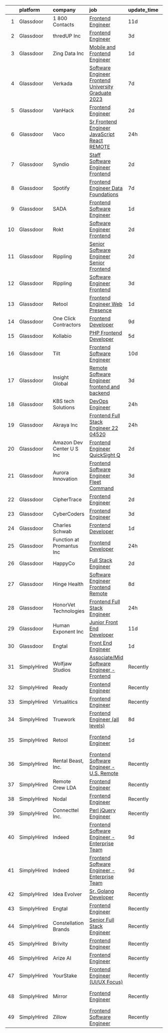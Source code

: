 

|    | platform    | company                     | job                                                                                                                                                                                                                                                                                                                                                                                                                                                                                                                                                                                                                                                                                                                                                                                                                                                                                                                                                                                                                                                                                                                                                                                                                                                                                                                                                                                                   | update_time   | location                 |
|---:|:------------|:----------------------------|:------------------------------------------------------------------------------------------------------------------------------------------------------------------------------------------------------------------------------------------------------------------------------------------------------------------------------------------------------------------------------------------------------------------------------------------------------------------------------------------------------------------------------------------------------------------------------------------------------------------------------------------------------------------------------------------------------------------------------------------------------------------------------------------------------------------------------------------------------------------------------------------------------------------------------------------------------------------------------------------------------------------------------------------------------------------------------------------------------------------------------------------------------------------------------------------------------------------------------------------------------------------------------------------------------------------------------------------------------------------------------------------------------|:--------------|:-------------------------|
|  1 | Glassdoor   | 1 800 Contacts              | [Frontend Engineer](https://www.glassdoor.com/partner/jobListing.htm?pos=114&ao=1136043&s=58&guid=0000018271f167c3b57b15d8668f9def&src=GD_JOB_AD&t=SR&vt=w&ea=1&cs=1_d0a3573b&cb=1659769023144&jobListingId=1008028968829&jrtk=3-0-1g9ov2qanklv1801-1g9ov2qb7ih5g800-f65c437feb6c481a-)                                                                                                                                                                                                                                                                                                                                                                                                                                                                                                                                                                                                                                                                                                                                                                                                                                                                                                                                                                                                                                                                                                               | 11d           | Draper, UT               |
|  2 | Glassdoor   | thredUP Inc                 | [Frontend Engineer](https://www.glassdoor.com/partner/jobListing.htm?pos=108&ao=1136043&s=58&guid=0000018271f167c3b57b15d8668f9def&src=GD_JOB_AD&t=SR&vt=w&cs=1_9a572e16&cb=1659769023143&jobListingId=1008048313764&jrtk=3-0-1g9ov2qanklv1801-1g9ov2qb7ih5g800-4bf6c360fd6832a1-)                                                                                                                                                                                                                                                                                                                                                                                                                                                                                                                                                                                                                                                                                                                                                                                                                                                                                                                                                                                                                                                                                                                    | 3d            | Remote                   |
|  3 | Glassdoor   | Zing Data  Inc              | [Mobile and Frontend Engineer](https://www.glassdoor.com/partner/jobListing.htm?pos=127&ao=1136043&s=58&guid=0000018271f167c3b57b15d8668f9def&src=GD_JOB_AD&t=SR&vt=w&ea=1&cs=1_194b00d8&cb=1659769023144&jobListingId=1008053391249&jrtk=3-0-1g9ov2qanklv1801-1g9ov2qb7ih5g800-079892801db4b23c-)                                                                                                                                                                                                                                                                                                                                                                                                                                                                                                                                                                                                                                                                                                                                                                                                                                                                                                                                                                                                                                                                                                    | 1d            | Remote                   |
|  4 | Glassdoor   | Verkada                     | [Software Engineer  Frontend   University Graduate 2023](https://www.glassdoor.com/partner/jobListing.htm?pos=117&ao=1136043&s=58&guid=0000018271f167c3b57b15d8668f9def&src=GD_JOB_AD&t=SR&vt=w&cs=1_abc27483&cb=1659769023144&jobListingId=1008038920471&jrtk=3-0-1g9ov2qanklv1801-1g9ov2qb7ih5g800-76b9207756f79568-)                                                                                                                                                                                                                                                                                                                                                                                                                                                                                                                                                                                                                                                                                                                                                                                                                                                                                                                                                                                                                                                                               | 7d            | San Mateo, CA            |
|  5 | Glassdoor   | VanHack                     | [Frontend Engineer](https://www.glassdoor.com/partner/jobListing.htm?pos=109&ao=1136043&s=58&guid=0000018271f167c3b57b15d8668f9def&src=GD_JOB_AD&t=SR&vt=w&cs=1_0fce0431&cb=1659769023143&jobListingId=1008051122685&jrtk=3-0-1g9ov2qanklv1801-1g9ov2qb7ih5g800-79b2f527b4dc7fc7-)                                                                                                                                                                                                                                                                                                                                                                                                                                                                                                                                                                                                                                                                                                                                                                                                                                                                                                                                                                                                                                                                                                                    | 2d            | San Diego, CA            |
|  6 | Glassdoor   | Vaco                        | [Sr Frontend Engineer  JavaScript   React    REMOTE](https://www.glassdoor.com/partner/jobListing.htm?pos=102&ao=1110586&s=58&guid=0000018271f167c3b57b15d8668f9def&src=GD_JOB_AD&t=SR&vt=w&ea=1&cs=1_884dc563&cb=1659769023142&jobListingId=1008055721737&cpc=334ABAF5D42DC775&jrtk=3-0-1g9ov2qanklv1801-1g9ov2qb7ih5g800-e62c4fd888b324f0--6NYlbfkN0D_sybMACCpf9B-677oK5j6rPldVB6BlrVvFjO_o-GJZbzuF-qh4PxErFUqfUsv_6vIiSguUh7rCcaoOHjuC4nwQWHyVfE2yyD6choEBl_OTJHzOm1lN3PimmSRi7JZxbA6f8tQ6CxNXFWV1Sxa-oxONrmEhqtFAIeB8jlCAXyPhM5BWErqFyVaKj-LSHZcnSVJUZkNRIWRas-HDlDISRnwYRSm8Simh8ktDSnjyE6Swtc9SLNI-_fjKL1tS4IJ_gu2ncFU8chqCblQL91npmelV-pZFYAfJWYWEukeqtQ7ZV2Zuq80UODo6ma4z0lSuCQ7bRtK6GkbvaSfhRSEskAXGQXA3ITM05FiBMOGE9DWOAm1Cy8PVgbrhyH9o9xgdXMwfqNq2hLzq6Z7bNjKOlA4hb6WB_WVRcoLB5FxpD8nugJS-edmiDynbbK2JNwoAMonweZ6Prcfb7EqLWCWs2v2ZfmSBA1AA0ks033xoXoF5Pn6Fw-C08y2CFDMJj9lADjsBMsw3WO6ivUi4NzkFVPeBoEIitdf0Rwd-ypoVh7shA%3D%3D)                                                                                                                                                                                                                                                                                                                                                                                                                                                             | 24h           | Remote                   |
|  7 | Glassdoor   | Syndio                      | [Staff Software Engineer  Frontend](https://www.glassdoor.com/partner/jobListing.htm?pos=113&ao=1136043&s=58&guid=0000018271f167c3b57b15d8668f9def&src=GD_JOB_AD&t=SR&vt=w&ea=1&cs=1_cd826d5d&cb=1659769023144&jobListingId=1008051813424&jrtk=3-0-1g9ov2qanklv1801-1g9ov2qb7ih5g800-ce19c53a5413b0b3-)                                                                                                                                                                                                                                                                                                                                                                                                                                                                                                                                                                                                                                                                                                                                                                                                                                                                                                                                                                                                                                                                                               | 2d            | New York, NY             |
|  8 | Glassdoor   | Spotify                     | [Frontend Engineer  Data Foundations](https://www.glassdoor.com/partner/jobListing.htm?pos=118&ao=1136043&s=58&guid=0000018271f167c3b57b15d8668f9def&src=GD_JOB_AD&t=SR&vt=w&cs=1_4e65ea5a&cb=1659769023144&jobListingId=1008038252971&jrtk=3-0-1g9ov2qanklv1801-1g9ov2qb7ih5g800-213f3e76b6ea758d-)                                                                                                                                                                                                                                                                                                                                                                                                                                                                                                                                                                                                                                                                                                                                                                                                                                                                                                                                                                                                                                                                                                  | 7d            | New York, NY             |
|  9 | Glassdoor   | SADA                        | [Frontend Software Engineer](https://www.glassdoor.com/partner/jobListing.htm?pos=126&ao=1136043&s=58&guid=0000018271f167c3b57b15d8668f9def&src=GD_JOB_AD&t=SR&vt=w&ea=1&cs=1_9b779727&cb=1659769023144&jobListingId=1008054167836&jrtk=3-0-1g9ov2qanklv1801-1g9ov2qb7ih5g800-8ed830b48aabd828-)                                                                                                                                                                                                                                                                                                                                                                                                                                                                                                                                                                                                                                                                                                                                                                                                                                                                                                                                                                                                                                                                                                      | 1d            | Los Angeles, CA          |
| 10 | Glassdoor   | Rokt                        | [Software Engineer   Frontend](https://www.glassdoor.com/partner/jobListing.htm?pos=107&ao=1110586&s=58&guid=0000018271f167c3b57b15d8668f9def&src=GD_JOB_AD&t=SR&vt=w&cs=1_2273a555&cb=1659769023142&jobListingId=1008050111332&cpc=2CAED5C921A5F994&jrtk=3-0-1g9ov2qanklv1801-1g9ov2qb7ih5g800-a778ac1637d28933--6NYlbfkN0DG4ntHtB_rMsnfhgmnSvK2brktLme1L4SiDeJjQ-izrVOLqRJ5-yjEjDkpeVLIPLLE-FB1YyVX5emu3PP277Bn9n7H8FTXB9ruhKew43vK7iOThC0_NtbTsBXJxMV3_W4w8Ecg0_Ii_SupIoNzQRBZ3fbVFtHxuVG5iTlSz7xKwzr6A-AnLHo5MipKargxktaXWKMTGgYx1xXI2tSWAeC_h8w2YKsatsotAssZYW7YRlt3zKQoraxiGb9Fz0TYg3-jDkzmcQ-O7J93LkLT4u4IpLILw1qiRuQQa9fv0lJNZRvH0firHD2iQ7WsBgYt_iIpFx1PeZ1xeTvi7pU9tiQAiyDcsqxw5Sogbi0Jn0qNG37fCDRMnDY-uEEpuiw9fKMm2FufumpCaMq8wNshAXxB8xuxbtYtxPKt9dZ0jPgd08KK51jNU9lBiVdZjOlDyYfYsi6KhXDPsM25NClFKvmf-yHwkJs57bJ72KVgm0wqm0hk5l1pa2hEkLFYjpwUNz5obJaE4tpHXnxsSFknrpE-MUR9GlLt9ElEtjjY0ksYSU4KemlrAh49p66V3GsdWYHzaZIjrncoEgMtqMHFZToLIHn4d7QHaU4tS2VB8OwFdEGGj-M_vCoOgOLaCpbnXcNQWJiMvqgzWQ8uPDZXgbRMJLVamWUzjGtUxyitmEcE046z3vAjvKeZ5zVu3ghv8DXJJuMegYA8pjgs46z9A9FeCmG7sb1UnWsl5RA_lapVz59Mu21188v4KXu1Mb_Z4IrYI-TVwKCUjz6vUkFcv7NY38zeXtIE0dn83RPXD9OXM9d89p9HPwfd7RoKmylRr-L8o8ujRMd7qey-1fGam0Y37NxwYo7JNycAOIK4uKfcc3oloG3-mTN70oUmZsGWLMZaamFPAwV_a6TVJDgtL83SNKuYHHi0NCA9sFXFLSFRG8iESIDOPm5E)                                                                                    | 2d            | New York, NY             |
| 11 | Glassdoor   | Rippling                    | [Senior Software Engineer   Senior Frontend](https://www.glassdoor.com/partner/jobListing.htm?pos=128&ao=1136043&s=58&guid=0000018271f167c3b57b15d8668f9def&src=GD_JOB_AD&t=SR&vt=w&ea=1&cs=1_e32a6ab2&cb=1659769023144&jobListingId=1008050981324&jrtk=3-0-1g9ov2qanklv1801-1g9ov2qb7ih5g800-4477e2ef858a0ab4-)                                                                                                                                                                                                                                                                                                                                                                                                                                                                                                                                                                                                                                                                                                                                                                                                                                                                                                                                                                                                                                                                                      | 2d            | San Francisco, CA        |
| 12 | Glassdoor   | Rippling                    | [Software Engineer   Frontend](https://www.glassdoor.com/partner/jobListing.htm?pos=123&ao=1136043&s=58&guid=0000018271f167c3b57b15d8668f9def&src=GD_JOB_AD&t=SR&vt=w&ea=1&cs=1_5f16c4d2&cb=1659769023144&jobListingId=1008048339788&jrtk=3-0-1g9ov2qanklv1801-1g9ov2qb7ih5g800-ebcefbacf50529ee-)                                                                                                                                                                                                                                                                                                                                                                                                                                                                                                                                                                                                                                                                                                                                                                                                                                                                                                                                                                                                                                                                                                    | 3d            | New York, NY             |
| 13 | Glassdoor   | Retool                      | [Frontend Engineer  Web Presence](https://www.glassdoor.com/partner/jobListing.htm?pos=116&ao=1136043&s=58&guid=0000018271f167c3b57b15d8668f9def&src=GD_JOB_AD&t=SR&vt=w&ea=1&cs=1_39003ead&cb=1659769023144&jobListingId=1008053713992&jrtk=3-0-1g9ov2qanklv1801-1g9ov2qb7ih5g800-553abf673bc1734e-)                                                                                                                                                                                                                                                                                                                                                                                                                                                                                                                                                                                                                                                                                                                                                                                                                                                                                                                                                                                                                                                                                                 | 1d            | San Francisco, CA        |
| 14 | Glassdoor   | One Click Contractors       | [Frontend Developer](https://www.glassdoor.com/partner/jobListing.htm?pos=111&ao=1136043&s=58&guid=0000018271f167c3b57b15d8668f9def&src=GD_JOB_AD&t=SR&vt=w&ea=1&cs=1_46cc36f1&cb=1659769023143&jobListingId=1008032829999&jrtk=3-0-1g9ov2qanklv1801-1g9ov2qb7ih5g800-9570e631d3e99477-)                                                                                                                                                                                                                                                                                                                                                                                                                                                                                                                                                                                                                                                                                                                                                                                                                                                                                                                                                                                                                                                                                                              | 9d            | Remote                   |
| 15 | Glassdoor   | Kollabio                    | [PHP Frontend Developer](https://www.glassdoor.com/partner/jobListing.htm?pos=101&ao=1110586&s=58&guid=0000018271f167c3b57b15d8668f9def&src=GD_JOB_AD&t=SR&vt=w&ea=1&cs=1_443b823e&cb=1659769023141&jobListingId=1008041038018&cpc=451933188B21919D&jrtk=3-0-1g9ov2qanklv1801-1g9ov2qb7ih5g800-a781f0f3988a7eb6--6NYlbfkN0BK7QqpgF8Lwvm69yN6y042TqXJrV3gHaTYz7YJ2xmPiwJaRvnJL2p9woJImlFGjMplkzEuqGYU_lgezkcTMIwwWJJgvh0rLK3a1dAUMn4Ym3nLJIOYEmiu9Cx2q2yVfljoJkR4bpl82TzdcvfbQQ_q2uDbhOqeiIFAyE3H-98gDMgVKbW7Ql1PSugjhsCiW3q-M1mMGQXbnJBd_xDSzENcHUjJTvBVYc7bW3O57Jr3RHTdsK8atMJR8HTLjsrMgR7WzUbC7pCG8EOAONY7E_lZaUKO2LTX68fhO-wQd2KN-HXS5gWxvLUagQ3HZSC6rwt-0hZOnN8xtkZe3jTWafzXtATrEox3ApGlKlCZ7mvInMlLWXeGGN8Ph-1HMPl57rPqwO9WS3lfsMDW7w4fS9DQ8lXULsRvZNp-Bv17Qf7mbsSimGeBBQEAL50wnw6mFpZ4NZIvtbY_Z73o-iZApKbQ)                                                                                                                                                                                                                                                                                                                                                                                                                                                                                                                                                                                     | 5d            | Remote                   |
| 16 | Glassdoor   | Tilt                        | [Frontend Software Engineer](https://www.glassdoor.com/partner/jobListing.htm?pos=125&ao=1136043&s=58&guid=0000018271f167c3b57b15d8668f9def&src=GD_JOB_AD&t=SR&vt=w&cs=1_c1264f11&cb=1659769023144&jobListingId=1008030792660&jrtk=3-0-1g9ov2qanklv1801-1g9ov2qb7ih5g800-ebae5a08da702aee-)                                                                                                                                                                                                                                                                                                                                                                                                                                                                                                                                                                                                                                                                                                                                                                                                                                                                                                                                                                                                                                                                                                           | 10d           | Remote                   |
| 17 | Glassdoor   | Insight Global              | [Remote Software Engineer  frontend and backend ](https://www.glassdoor.com/partner/jobListing.htm?pos=104&ao=1110586&s=58&guid=0000018271f167c3b57b15d8668f9def&src=GD_JOB_AD&t=SR&vt=w&ea=1&cs=1_7fc37a12&cb=1659769023142&jobListingId=1008047076237&cpc=8795CF9063CD573D&jrtk=3-0-1g9ov2qanklv1801-1g9ov2qb7ih5g800-9fbca1b29b659b59--6NYlbfkN0BKkHZu3wF05EeDimN_p6sYpKCMArvwa95YdH7UpkaBCi52Bcb3JNt30QsYNOqnbglUdE37R64u96seInmHWiFBPptYFQm96TkzNe10qCw613b6CVzeZ_1y-Vod62XGXcrWhA-hwYr6PwovufsFqT2Q93Bc-yDrMrp5Qx6H-5NHcKvsy4ujVczfQJKu1KFlSQxaWni6eM_NbLgMiNKXBPbvOYaXbE2vFGqcLh3f9dp2ymRhAm-l1VqVuKXhZHXo5IkcWmqpfK2LY3qR7Qnxt7QNHpFSGDs0B6EDiz2fLDAjvma0ooraxbcccGWc9q9TRimTsL8O5wh_7cJ4adH4OTkI7gyH5dUhcGLDpZit_UnYB9xgThn_n-etKyefp8KLcwfxfQpc-9QRqnRsLPJ0MHjfm8fuq5thhn4nCU8nlyLRQSUMG4yrpraVa4C9n_S94YJqcIoyut2hCWAjZa8e8Yh9X8I42vIUpllDtUVxRQ0rbA3cplmiBjknnTNw-gOqfU0z1xwwGPrxrQ%3D%3D)                                                                                                                                                                                                                                                                                                                                                                                                                                                                                                | 3d            | Remote                   |
| 18 | Glassdoor   | KBS tech Solutions          | [DevOps Engineer](https://www.glassdoor.com/partner/jobListing.htm?pos=112&ao=1136043&s=58&guid=0000018271f167c3b57b15d8668f9def&src=GD_JOB_AD&t=SR&vt=w&ea=1&cs=1_9ce47624&cb=1659769023143&jobListingId=1008055608634&jrtk=3-0-1g9ov2qanklv1801-1g9ov2qb7ih5g800-60570d9cc3413f1f-)                                                                                                                                                                                                                                                                                                                                                                                                                                                                                                                                                                                                                                                                                                                                                                                                                                                                                                                                                                                                                                                                                                                 | 24h           | Remote                   |
| 19 | Glassdoor   | Akraya Inc                  | [Frontend Full Stack Engineer  22 04520](https://www.glassdoor.com/partner/jobListing.htm?pos=121&ao=1136043&s=58&guid=0000018271f167c3b57b15d8668f9def&src=GD_JOB_AD&t=SR&vt=w&cs=1_21de09f9&cb=1659769023144&jobListingId=1008056149049&jrtk=3-0-1g9ov2qanklv1801-1g9ov2qb7ih5g800-4fc9013caa48af6a-)                                                                                                                                                                                                                                                                                                                                                                                                                                                                                                                                                                                                                                                                                                                                                                                                                                                                                                                                                                                                                                                                                               | 24h           | Sunnyvale, CA            |
| 20 | Glassdoor   | Amazon Dev Center U S   Inc | [Frontend Engineer  QuickSight Q](https://www.glassdoor.com/partner/jobListing.htm?pos=124&ao=1136043&s=58&guid=0000018271f167c3b57b15d8668f9def&src=GD_JOB_AD&t=SR&vt=w&cs=1_06dc66da&cb=1659769023144&jobListingId=1008050669033&jrtk=3-0-1g9ov2qanklv1801-1g9ov2qb7ih5g800-3540d943c4848fc2-)                                                                                                                                                                                                                                                                                                                                                                                                                                                                                                                                                                                                                                                                                                                                                                                                                                                                                                                                                                                                                                                                                                      | 2d            | Remote                   |
| 21 | Glassdoor   | Aurora Innovation           | [Frontend Software Engineer   Fleet Command](https://www.glassdoor.com/partner/jobListing.htm?pos=130&ao=1136043&s=58&guid=0000018271f167c3b57b15d8668f9def&src=GD_JOB_AD&t=SR&vt=w&ea=1&cs=1_ad9a8a92&cb=1659769023145&jobListingId=1008047215371&jrtk=3-0-1g9ov2qanklv1801-1g9ov2qb7ih5g800-fb3fa1a424d1f368-)                                                                                                                                                                                                                                                                                                                                                                                                                                                                                                                                                                                                                                                                                                                                                                                                                                                                                                                                                                                                                                                                                      | 3d            | Mountain View, CA        |
| 22 | Glassdoor   | CipherTrace                 | [Frontend Engineer](https://www.glassdoor.com/partner/jobListing.htm?pos=110&ao=1136043&s=58&guid=0000018271f167c3b57b15d8668f9def&src=GD_JOB_AD&t=SR&vt=w&cs=1_35342e55&cb=1659769023143&jobListingId=1008049986571&jrtk=3-0-1g9ov2qanklv1801-1g9ov2qb7ih5g800-5a5f0582cf1610b7-)                                                                                                                                                                                                                                                                                                                                                                                                                                                                                                                                                                                                                                                                                                                                                                                                                                                                                                                                                                                                                                                                                                                    | 2d            | Remote                   |
| 23 | Glassdoor   | CyberCoders                 | [Frontend Engineer](https://www.glassdoor.com/partner/jobListing.htm?pos=105&ao=1110586&s=58&guid=0000018271f167c3b57b15d8668f9def&src=GD_JOB_AD&t=SR&vt=w&ea=1&cs=1_a0fd8a69&cb=1659769023142&jobListingId=1008047702627&cpc=F4EED0218A761C36&jrtk=3-0-1g9ov2qanklv1801-1g9ov2qb7ih5g800-17b55e8aa5d60be4--6NYlbfkN0CpFJQzrgRR8WqXWK1qKKEqALWJw739KlKqr2H-MSI4eoBlI4EFrmor2FYZMP3muM1tGRelL7KumxPk2CNllF856YUrbHVAKJzOrlQ2buKVHxV0FktpPYKEOLvNr1Lq9r3GYnmo7QvHJUwv-L2XUtDJPTLdUA5IKIplGeLhomhspVFHOGZtFZXdmMrdzrDsFFU3fF40b2ny8g0ARcfnfTM_bNwrSn2_r6OtYLOai3Dhjx8RO-qm-p_XKOJ1ysl7Mdsj2N446NRR2u_Lb3oMrdqiNTCnTdqtkh5Qj8HNW-_JiCH41be1IOhENHLnwFtlXrqSZq9eoqMRe0lFisnmafqWp5ditNVG1B_2zxczg1XbPd21sb0brjBanWA_rkGIVFCtaMMG8XaNfiWE_DIff-92HH7FS_pQdc1NYoN7RJy3JkKHeH02wG0LTGzyBZK_PG-faq6lHhnnyc7VNCjbYqbnbqo46r4m4Ag_ZkpMfZ9I-xLcMz3N8UxtsVX8r4QVi2LjA8C1hHYlaZPxsSSenGsiCiCptaArdA5esCgzE7mr0zcdBR5TqDAIIXNiCQ9W_8wDwE8rDTlfJB5GpQUx0IJCTjNNjWjBoJp8R0Ahxte2uiCkHFHK9WKc9tVchIDVddiIPS46zHZczSl4jJYkWNd_G5yfpS3aSeXz8eWz58bPQnV3BUaf8MlpSjBqVk4voC0tKu7pzv30-7e0HmTDTY1lYqJ-Xz5zsXued4UBWALcky9-Fzfkz4lDiETn-IMcBVoMrZ-NtEiGTRJJTfZAz9yOE0xA09Nhonz6WKJzOHnEM7Fk028YbrjAGhH67l8r_QAczXvaD92zT37V8cqBBB29dOkhHQx4u8ofYssUK2xoWCIYJpgURywx74ptGQ9EFF3ge9fWOUrq-Gcz46ym9at3kBOjihLoWCfGXQAv7ULdKmR9EfitMl8_kFinkBhV7UE69c8NBNuy3sYyHrUT-mWbtiglj3E3IAY%3D)                                            | 3d            | Berkeley, CA             |
| 24 | Glassdoor   | Charles Schwab              | [Frontend Developer](https://www.glassdoor.com/partner/jobListing.htm?pos=119&ao=1136043&s=58&guid=0000018271f167c3b57b15d8668f9def&src=GD_JOB_AD&t=SR&vt=w&cs=1_f202da19&cb=1659769023144&jobListingId=1008052934454&jrtk=3-0-1g9ov2qanklv1801-1g9ov2qb7ih5g800-347b01d887e4fb5f-)                                                                                                                                                                                                                                                                                                                                                                                                                                                                                                                                                                                                                                                                                                                                                                                                                                                                                                                                                                                                                                                                                                                   | 1d            | Charlotte, NC            |
| 25 | Glassdoor   | Function at Promantus Inc   | [Frontend Developer](https://www.glassdoor.com/partner/jobListing.htm?pos=120&ao=1136043&s=58&guid=0000018271f167c3b57b15d8668f9def&src=GD_JOB_AD&t=SR&vt=w&ea=1&cs=1_6d2db12b&cb=1659769023144&jobListingId=1008055459244&jrtk=3-0-1g9ov2qanklv1801-1g9ov2qb7ih5g800-8269207718497c75-)                                                                                                                                                                                                                                                                                                                                                                                                                                                                                                                                                                                                                                                                                                                                                                                                                                                                                                                                                                                                                                                                                                              | 24h           | Remote                   |
| 26 | Glassdoor   | HappyCo                     | [Full Stack Engineer](https://www.glassdoor.com/partner/jobListing.htm?pos=122&ao=1136043&s=58&guid=0000018271f167c3b57b15d8668f9def&src=GD_JOB_AD&t=SR&vt=w&ea=1&cs=1_68a8f0eb&cb=1659769023144&jobListingId=1008051268886&jrtk=3-0-1g9ov2qanklv1801-1g9ov2qb7ih5g800-6e4d1a9f30c19f36-)                                                                                                                                                                                                                                                                                                                                                                                                                                                                                                                                                                                                                                                                                                                                                                                                                                                                                                                                                                                                                                                                                                             | 2d            | Remote                   |
| 27 | Glassdoor   | Hinge Health                | [Software Engineer   Frontend   Remote](https://www.glassdoor.com/partner/jobListing.htm?pos=129&ao=1136043&s=58&guid=0000018271f167c3b57b15d8668f9def&src=GD_JOB_AD&t=SR&vt=w&cs=1_84067ce9&cb=1659769023144&jobListingId=1008036719526&jrtk=3-0-1g9ov2qanklv1801-1g9ov2qb7ih5g800-dcb20e70d8d6055b-)                                                                                                                                                                                                                                                                                                                                                                                                                                                                                                                                                                                                                                                                                                                                                                                                                                                                                                                                                                                                                                                                                                | 8d            | Columbia, SC             |
| 28 | Glassdoor   | HonorVet Technologies       | [Frontend Full Stack Engineer](https://www.glassdoor.com/partner/jobListing.htm?pos=103&ao=1110586&s=58&guid=0000018271f167c3b57b15d8668f9def&src=GD_JOB_AD&t=SR&vt=w&ea=1&cs=1_44f43b31&cb=1659769023142&jobListingId=1008055874957&cpc=AC285F3A3ECA6BB0&jrtk=3-0-1g9ov2qanklv1801-1g9ov2qb7ih5g800-b5148167064a8eaf--6NYlbfkN0CPAXerPCigbGFrKuhnd5kMF9E892YZnMhVyLV70FU6X9q2VHhXkacy4oEVJb7uP5OiDom9d7prpNy1WmynSoICJTj3ctLDe9LDq0vufI5Kt87iW0kiU1uRGQLhyjvKksL-HzxYERCmzsb5JSfhfN7q0gXbkjMBkSE9yN9pt-HFhjz-mM62aQV3znIfEE_gWPwc6oodVgPh_Hq3Kxq2wfYW5jUxZJWfN4-4UkvfeJrfHjcC3HC3zY5u3hT-ZUIt1tzBvSo--s-HJtoACOQR-NqOm8dL4xKobobErdPkQpewmXr0Ggr2_RGGSA_brx2nJ3vKsxXXUYiqLq9S8fIjqMbbBr6UXUMLhJztuf3XGX9Cia29OXyChT4F2PblIoigrvpbgAMRvpzMY8gU1rxeJB4x3KydZoWtS89XHA5gyPWlTOSQxFbALei37mIUNnkBvWn6Lj-SRc7SHVZKZ5WbxZ5wq5WuajVkGMk3uNo9-gcGuROTYb4t7tghAHjGM9vDMexyQTU19CpcnVw98jP2ipbowvXir3faV14qxELuHJbDx4Tr7RkmgpNJ8pwOBOnzaYEJGYEcJ7LeMAliCELVe0WQuQXphgH-RBNsKSza9kfig4ub0m7tXyFFxgJtKgFNpYmdd6akr284zdJqEnnaUHbunKECGqBF9X7yhSUZk3b5VDB3BD_gu_7_JtnOPODbZ1w-ThzJd_OhWEJfPZOr-92OAImjzMvH8C5-P41PKyTcBw1DzCnJDa1lw-GIbQLi0KRWOPDaRWJTujbRQkRJ7MFcTr9_lSRKf7KlU4EhaHqXERtaw_G2fX_Ly8t6WoUZHCMDblR_bbt-p4yP_HnW3bk2gIpxKqGWqbHXE2caUwR-7zrurpNVTX30RgkvCXEm5eIM2AkgJGLdzHQ1XkgJFz699cUecNf1G80DkR8CArUP3_aDUPTe0LpyNDdPGr5IUdI2_myH1xBm3KmONgnVi4MHMmOTm-mcunxy18FTh53UnDjZII_WHQ-mFHHceCCGII0%3D) | 24h           | Sunnyvale, CA            |
| 29 | Glassdoor   | Human Exponent Inc          | [Junior Front End Developer](https://www.glassdoor.com/partner/jobListing.htm?pos=115&ao=1136043&s=58&guid=0000018271f167c3b57b15d8668f9def&src=GD_JOB_AD&t=SR&vt=w&ea=1&cs=1_ade07a5a&cb=1659769023144&jobListingId=1008027903155&jrtk=3-0-1g9ov2qanklv1801-1g9ov2qb7ih5g800-f9c938ccb5c582a2-)                                                                                                                                                                                                                                                                                                                                                                                                                                                                                                                                                                                                                                                                                                                                                                                                                                                                                                                                                                                                                                                                                                      | 11d           | Remote                   |
| 30 | Glassdoor   | Engtal                      | [Front End Engineer](https://www.glassdoor.com/partner/jobListing.htm?pos=106&ao=1110586&s=58&guid=0000018271f167c3b57b15d8668f9def&src=GD_JOB_AD&t=SR&vt=w&ea=1&cs=1_1a8466eb&cb=1659769023143&jobListingId=1008052522774&cpc=3BA4CE39D5B5DEF5&jrtk=3-0-1g9ov2qanklv1801-1g9ov2qb7ih5g800-71a444158f5699fe--6NYlbfkN0B7Z8t6fEMDh_BTkcJVPNJicKvZQEBTy5HSwyHa20ewqmyfWNXjNsfvmtdqiCQm-EzowJKotOv_WjYgXr6s0thNrtR8Nf5EbUKEt6ppAYVG2-AQo-x4g793sW2LOxDCt1n9wIYQsco9lmZbJ6U4qZeSMoRdJ9bloGCf4MOchqSjPEb1e5ShRIiaHCrC02WA4Ds4UCrHEc-49uORWQP3I27IKtl0IzusBNrAUcsM2ucQCidR-g_vrd3YZzG-gvf7flqnQwuOYJ5tye-JTxERXbF5qisj_5vbZ72GDYxWTKntfsf7yAyQTxZFMRGfAatF4uYz1cq76FZ9BCXQRDv8mvrTqtPQlr5W3uj2zjFDJjtC4wUH4dP0yfD_N9DjMMVDLqiy0kyG5J9mZAVigzmnKZCGjqOd2_zBGNwwHiFFesA_Hkq108Ho9kvtQ8Z33SnRJAXWOKZIZBn9w7hwLOYTjGNDwndudbtCAJNtbLNpIsGR6VXe1qR1LVFvsQgDpo5xIow%3D)                                                                                                                                                                                                                                                                                                                                                                                                                                                                                                                                           | 1d            | Remote                   |
| 31 | SimplyHired | Wolfjaw Studios             | [Associate/Mid Software Engineer - Frontend](https://www.simplyhired.com/job/fREI73PIzGst3WBniSrMtUXRGs05J6STSOrPydOfVWoOmhYQDpC9wg?q=frontend+engineer)                                                                                                                                                                                                                                                                                                                                                                                                                                                                                                                                                                                                                                                                                                                                                                                                                                                                                                                                                                                                                                                                                                                                                                                                                                              | Recently      | Remote                   |
| 32 | SimplyHired | Ready                       | [Frontend Engineer](https://www.simplyhired.com/job/NfBh9lIXHlK5WnBnJRBiQm0lcc0VntcXWDxclZFLZkHgoLP9ATK3oQ?q=frontend+engineer)                                                                                                                                                                                                                                                                                                                                                                                                                                                                                                                                                                                                                                                                                                                                                                                                                                                                                                                                                                                                                                                                                                                                                                                                                                                                       | Recently      | California               |
| 33 | SimplyHired | Virtualitics                | [Frontend Engineer](https://www.simplyhired.com/job/FbCdHvv-ddJUQYcrh4VfgwNmmGmwD38yFDMcEgXWQm9EoOCJimjK_Q?q=frontend+engineer)                                                                                                                                                                                                                                                                                                                                                                                                                                                                                                                                                                                                                                                                                                                                                                                                                                                                                                                                                                                                                                                                                                                                                                                                                                                                       | Recently      | Remote                   |
| 34 | SimplyHired | Truework                    | [Frontend Engineer (all levels)](https://www.simplyhired.com/job/-8A26bm6oEuXRhZO2drJOpbhSzMz-9YWxRNbAGNzNnxI5HAFu13zaQ?q=frontend+engineer)                                                                                                                                                                                                                                                                                                                                                                                                                                                                                                                                                                                                                                                                                                                                                                                                                                                                                                                                                                                                                                                                                                                                                                                                                                                          | 8d            | San Francisco, CA        |
| 35 | SimplyHired | Retool                      | [Frontend Engineer](https://www.simplyhired.com/job/0oMcjbCQsufUjyrwwtMNjFlMc1ru4wBmCIVB3xSKqLr9Vwu6VHyFHQ?q=frontend+engineer)                                                                                                                                                                                                                                                                                                                                                                                                                                                                                                                                                                                                                                                                                                                                                                                                                                                                                                                                                                                                                                                                                                                                                                                                                                                                       | 1d            | San Francisco, CA        |
| 36 | SimplyHired | Rental Beast, Inc.          | [Frontend Software Engineer - U.S. Remote](https://www.simplyhired.com/job/0nTRFv5Ir3ljr-zLuzbJ8wyBGGVOj2IUwoggB23PFZGWjTXkDmcGnA?q=frontend+engineer)                                                                                                                                                                                                                                                                                                                                                                                                                                                                                                                                                                                                                                                                                                                                                                                                                                                                                                                                                                                                                                                                                                                                                                                                                                                | Recently      | Remote                   |
| 37 | SimplyHired | Remote Crew LDA             | [Frontend Engineer](https://www.simplyhired.com/job/-Fkrwb6fWqFurJJjgwx-np_o7iakz_1cKaj7YHiyptGWxWdERE3hJw?q=frontend+engineer)                                                                                                                                                                                                                                                                                                                                                                                                                                                                                                                                                                                                                                                                                                                                                                                                                                                                                                                                                                                                                                                                                                                                                                                                                                                                       | Recently      | Remote                   |
| 38 | SimplyHired | Nodal                       | [Frontend Engineer](https://www.simplyhired.com/job/75ry-Eu0nSZpKMRgg41Z0_gvK2rV-hQ2xCKkRD2dfeeva-gc--Hn4w?q=frontend+engineer)                                                                                                                                                                                                                                                                                                                                                                                                                                                                                                                                                                                                                                                                                                                                                                                                                                                                                                                                                                                                                                                                                                                                                                                                                                                                       | Recently      | Remote                   |
| 39 | SimplyHired | Connecttel Inc.             | [Perl jQuery Engineer](https://www.simplyhired.com/job/_zw1e5a-1fBsx6SXInYNMlyabCXCu0hSfElQhGkeNqS4uqg9Wskdxg?q=frontend+engineer)                                                                                                                                                                                                                                                                                                                                                                                                                                                                                                                                                                                                                                                                                                                                                                                                                                                                                                                                                                                                                                                                                                                                                                                                                                                                    | Recently      | Remote                   |
| 40 | SimplyHired | Indeed                      | [Frontend Software Engineer - Enterprise Team](https://www.simplyhired.com/job/x_iqkhASV8WnTie_3ktk6vq9vE_0i0Jmum19TX1xYkGEVYNKVixi8A?q=frontend+engineer)                                                                                                                                                                                                                                                                                                                                                                                                                                                                                                                                                                                                                                                                                                                                                                                                                                                                                                                                                                                                                                                                                                                                                                                                                                            | 9d            | Seattle, WA +2 locations |
| 41 | SimplyHired | Indeed                      | [Frontend Software Engineer - Enterprise Team](https://www.simplyhired.com/job/x_iqkhASV8WnTie_3ktk6vq9vE_0i0Jmum19TX1xYkGEVYNKVixi8A?q=frontend+engineer)                                                                                                                                                                                                                                                                                                                                                                                                                                                                                                                                                                                                                                                                                                                                                                                                                                                                                                                                                                                                                                                                                                                                                                                                                                            | 9d            | Seattle, WA              |
| 42 | SimplyHired | Idea Evolver                | [Sr. Golang Developer](https://www.simplyhired.com/job/pc_NZ8aLefzjx4dVYgGg7s8rbF0NpviZbsJd6Ew7TCcA5APVVpbJpw?q=frontend+engineer)                                                                                                                                                                                                                                                                                                                                                                                                                                                                                                                                                                                                                                                                                                                                                                                                                                                                                                                                                                                                                                                                                                                                                                                                                                                                    | Recently      | Remote                   |
| 43 | SimplyHired | Engtal                      | [Frontend Engineer](https://www.simplyhired.com/job/NWkEoWZ6Av0fV5exo7QgNgOKib1KfTUDQ5CUuSaW19CT7qEIoVmbGg?q=frontend+engineer)                                                                                                                                                                                                                                                                                                                                                                                                                                                                                                                                                                                                                                                                                                                                                                                                                                                                                                                                                                                                                                                                                                                                                                                                                                                                       | Recently      | Remote                   |
| 44 | SimplyHired | Constellation Brands        | [Senior Full Stack Engineer](https://www.simplyhired.com/job/Kl1l8U1Hxdyc2PxNu4Zisqv5PaRM-OlyJ7tQv4WYnkGBjLVIQbwU8g?q=frontend+engineer)                                                                                                                                                                                                                                                                                                                                                                                                                                                                                                                                                                                                                                                                                                                                                                                                                                                                                                                                                                                                                                                                                                                                                                                                                                                              | Recently      | Chicago, IL              |
| 45 | SimplyHired | Brivity                     | [Frontend Engineer](https://www.simplyhired.com/job/V6HJHW_KtNbaPla66hqZQ5sk_puJ0m3ab5BboJ0ok9Mr0Vm_uIcJMA?q=frontend+engineer)                                                                                                                                                                                                                                                                                                                                                                                                                                                                                                                                                                                                                                                                                                                                                                                                                                                                                                                                                                                                                                                                                                                                                                                                                                                                       | Recently      | Remote                   |
| 46 | SimplyHired | Arize AI                    | [Frontend Engineer](https://www.simplyhired.com/job/xQaaVC5vOtRS4JzrdHWflzM8ynmcpN-5LqOA84ur9JKgs3BKShIeyw?q=frontend+engineer)                                                                                                                                                                                                                                                                                                                                                                                                                                                                                                                                                                                                                                                                                                                                                                                                                                                                                                                                                                                                                                                                                                                                                                                                                                                                       | Recently      | Berkeley, CA             |
| 47 | SimplyHired | YourStake                   | [Frontend Engineer (UI/UX Focus)](https://www.simplyhired.com/job/7o5wFjcJLjexIyohvLJibZPVdB7ioIT0oO1DrEjbV0KZPcrfpP69OA?q=frontend+engineer)                                                                                                                                                                                                                                                                                                                                                                                                                                                                                                                                                                                                                                                                                                                                                                                                                                                                                                                                                                                                                                                                                                                                                                                                                                                         | Recently      | Remote                   |
| 48 | SimplyHired | Mirror                      | [Frontend Engineer](https://www.simplyhired.com/job/1usBlvhGylE7XcQfKrDFHQ3BMShtHdNzcIEZv9IJghOGNQmJ_JZEnw?q=frontend+engineer)                                                                                                                                                                                                                                                                                                                                                                                                                                                                                                                                                                                                                                                                                                                                                                                                                                                                                                                                                                                                                                                                                                                                                                                                                                                                       | Recently      | San Francisco, CA        |
| 49 | SimplyHired | Zillow                      | [Frontend Software Engineer](https://www.simplyhired.com/job/lkImpF3Kk1da9Ea4567qzxmERKxvDVcCVZSZarlV-OsULUs7p46mJg?q=frontend+engineer)                                                                                                                                                                                                                                                                                                                                                                                                                                                                                                                                                                                                                                                                                                                                                                                                                                                                                                                                                                                                                                                                                                                                                                                                                                                              | Recently      | Remote                   |
